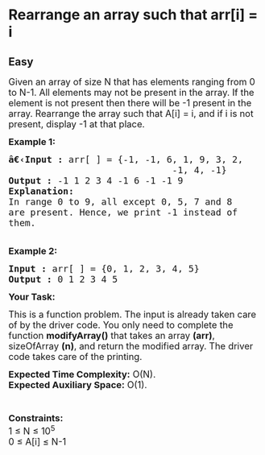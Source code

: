 # Rearrange an array such that arr[i] = i
## Easy 
<div class="problem-statement">
                <p></p><p><span style="font-size:18px">Given an array of size N that has elements ranging from 0 to N-1. All elements may not be present in the array. If the element is not present then there will be -1 present in the array. Rearrange the array such that A[i] = i, and if i is not present, display -1 at that place.</span></p>

<p><span style="font-size:18px"><strong>Example 1:</strong></span></p>

<pre><span style="font-size:18px"><strong>â€‹Input :</strong> arr[ ] = {-1, -1, 6, 1, 9, 3, 2, 
                              -1, 4, -1}
<strong>Output :</strong> -1 1 2 3 4 -1 6 -1 -1 9
<strong>Explanation:</strong>
In range 0 to 9, all except 0, 5, 7 and 8 
are present. Hence, we print -1 instead of 
them.

</span></pre>

<p><span style="font-size:18px"><strong>Example 2:</strong></span></p>

<pre><span style="font-size:18px"><strong>Input :</strong> arr[ ] = {0, 1, 2, 3, 4, 5} <strong>
Output :</strong> 0 1 2 3 4 5</span></pre>

<p><span style="font-size:18px"><strong>Your Task:</strong></span></p>

<p><span style="font-size:18px">This is a function problem. The input is already taken care of by the driver code. You only need to complete the function <strong>modifyArray()</strong> that takes an array <strong>(arr)</strong>, sizeOfArray <strong>(n)</strong>, and return the modified array. The driver code takes care of the printing.</span></p>

<p><span style="font-size:18px"><strong>Expected Time Complexity:</strong>&nbsp;O(N).<br>
<strong>Expected Auxiliary Space:</strong>&nbsp;O(1).</span></p>

<p>&nbsp;</p>

<p><span style="font-size:18px"><strong>Constraints:</strong><br>
1 ≤ N ≤ 10<sup>5</sup><br>
0 ≤ A[i] ≤ N-1</span></p>
 <p></p>
            </div>